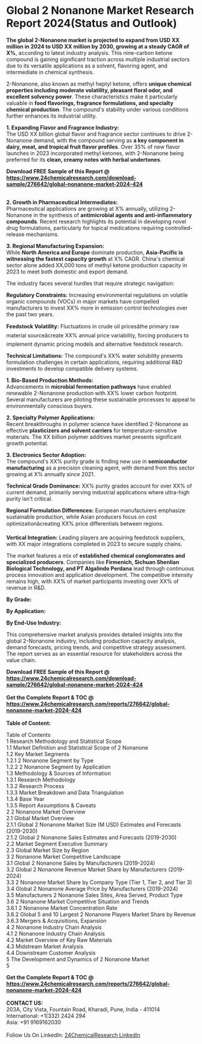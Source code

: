 <h1>Global 2 Nonanone Market Research Report 2024(Status and Outlook)</h1><p><strong>The global 2-Nonanone market is projected to expand from USD XX million in 2024 to USD XX million by 2030, growing at a steady CAGR of X%</strong>, according to latest industry analysis. This nine-carbon ketone compound is gaining significant traction across multiple industrial sectors due to its versatile applications as a solvent, flavoring agent, and intermediate in chemical synthesis.</p><p>2-Nonanone, also known as methyl heptyl ketone, offers <strong>unique chemical properties including moderate volatility, pleasant floral odor, and excellent solvency power</strong>. These characteristics make it particularly valuable in <strong>food flavorings, fragrance formulations, and specialty chemical production</strong>. The compound's stability under various conditions further enhances its industrial utility.</p><p><strong>1. Expanding Flavor and Fragrance Industry:</strong><br>
The USD XX billion global flavor and fragrance sector continues to drive 2-Nonanone demand, with the compound serving as <strong>a key component in dairy, meat, and tropical fruit flavor profiles</strong>. Over 35% of new flavor launches in 2023 incorporated methyl ketones, with 2-Nonanone being preferred for its <strong>clean, creamy notes with herbal undertones</strong>.</p><div><b>Download FREE Sample of this Report @ 
            <a href="https://www.24chemicalresearch.com/download-sample/276642/global-nonanone-market-2024-424">
            https://www.24chemicalresearch.com/download-sample/276642/global-nonanone-market-2024-424</a></b></div><br><p><strong>2. Growth in Pharmaceutical Intermediates:</strong><br>
Pharmaceutical applications are growing at X% annually, utilizing 2-Nonanone in the synthesis of <strong>antimicrobial agents and anti-inflammatory compounds</strong>. Recent research highlights its potential in developing novel drug formulations, particularly for topical medications requiring controlled-release mechanisms.</p><p><strong>3. Regional Manufacturing Expansion:</strong><br>
While <strong>North America and Europe</strong> dominate production, <strong>Asia-Pacific is witnessing the fastest capacity growth</strong> at X% CAGR. China's chemical sector alone added XX,000 tons of methyl ketone production capacity in 2023 to meet both domestic and export demand.</p><p>The industry faces several hurdles that require strategic navigation:</p><p><strong>Regulatory Constraints:</strong> Increasing environmental regulations on volatile organic compounds (VOCs) in major markets have compelled manufacturers to invest XX% more in emission control technologies over the past two years.</p><p><strong>Feedstock Volatility:</strong> Fluctuations in crude oil pricesâthe primary raw material sourceâcreate XX% annual price variability, forcing producers to implement dynamic pricing models and alternative feedstock research.</p><p><strong>Technical Limitations:</strong> The compound's XX% water solubility presents formulation challenges in certain applications, requiring additional R&amp;D investments to develop compatible delivery systems.</p><p><strong>1. Bio-Based Production Methods:</strong><br>
Advancements in <strong>microbial fermentation pathways</strong> have enabled renewable 2-Nonanone production with XX% lower carbon footprint. Several manufacturers are piloting these sustainable processes to appeal to environmentally conscious buyers.</p><p><strong>2. Specialty Polymer Applications:</strong><br>
Recent breakthroughs in polymer science have identified 2-Nonanone as effective <strong>plasticizers and solvent carriers</strong> for temperature-sensitive materials. The XX billion polymer additives market presents significant growth potential.</p><p><strong>3. Electronics Sector Adoption:</strong><br>
The compound's XX% purity grade is finding new use in <strong>semiconductor manufacturing</strong> as a precision cleaning agent, with demand from this sector growing at X% annually since 2021.</p><p><strong>Technical Grade Dominance:</strong> XX% purity grades account for over XX% of current demand, primarily serving industrial applications where ultra-high purity isn't critical.</p><p><strong>Regional Formulation Differences:</strong> European manufacturers emphasize sustainable production, while Asian producers focus on cost optimizationâcreating XX% price differentials between regions.</p><p><strong>Vertical Integration:</strong> Leading players are acquiring feedstock suppliers, with XX major integrations completed in 2023 to secure supply chains.</p><p>The market features a mix of <strong>established chemical conglomerates and specialized producers</strong>. Companies like <strong>Firmenich, Sichuan Shenlian Biological Technology, and PT Algalindo Perdana</strong> lead through continuous process innovation and application development. The competitive intensity remains high, with XX% of market participants investing over XX% of revenue in R&amp;D.</p><p><strong>By Grade:</strong></p><p><strong>By Application:</strong></p><p><strong>By End-Use Industry:</strong></p><p>This comprehensive market analysis provides detailed insights into the global 2-Nonanone industry, including production capacity analysis, demand forecasts, pricing trends, and competitive strategy assessment. The report serves as an essential resource for stakeholders across the value chain.</p><div><b>Download FREE Sample of this Report @ 
            <a href="https://www.24chemicalresearch.com/download-sample/276642/global-nonanone-market-2024-424">
            https://www.24chemicalresearch.com/download-sample/276642/global-nonanone-market-2024-424</a></b></div><br><div><b>Get the Complete Report & TOC @ 
            <a href="https://www.24chemicalresearch.com/reports/276642/global-nonanone-market-2024-424">
            https://www.24chemicalresearch.com/reports/276642/global-nonanone-market-2024-424</a></b></div><br>
            <b>Table of Content:</b><p>Table of Contents<br />
1 Research Methodology and Statistical Scope<br />
1.1 Market Definition and Statistical Scope of 2 Nonanone<br />
1.2 Key Market Segments<br />
1.2.1 2 Nonanone Segment by Type<br />
1.2.2 2 Nonanone Segment by Application<br />
1.3 Methodology & Sources of Information<br />
1.3.1 Research Methodology<br />
1.3.2 Research Process<br />
1.3.3 Market Breakdown and Data Triangulation<br />
1.3.4 Base Year<br />
1.3.5 Report Assumptions & Caveats<br />
2 2 Nonanone Market Overview<br />
2.1 Global Market Overview<br />
2.1.1 Global 2 Nonanone Market Size (M USD) Estimates and Forecasts (2019-2030)<br />
2.1.2 Global 2 Nonanone Sales Estimates and Forecasts (2019-2030)<br />
2.2 Market Segment Executive Summary<br />
2.3 Global Market Size by Region<br />
3 2 Nonanone Market Competitive Landscape<br />
3.1 Global 2 Nonanone Sales by Manufacturers (2019-2024)<br />
3.2 Global 2 Nonanone Revenue Market Share by Manufacturers (2019-2024)<br />
3.3 2 Nonanone Market Share by Company Type (Tier 1, Tier 2, and Tier 3)<br />
3.4 Global 2 Nonanone Average Price by Manufacturers (2019-2024)<br />
3.5 Manufacturers 2 Nonanone Sales Sites, Area Served, Product Type<br />
3.6 2 Nonanone Market Competitive Situation and Trends<br />
3.6.1 2 Nonanone Market Concentration Rate<br />
3.6.2 Global 5 and 10 Largest 2 Nonanone Players Market Share by Revenue<br />
3.6.3 Mergers & Acquisitions, Expansion<br />
4 2 Nonanone Industry Chain Analysis<br />
4.1 2 Nonanone Industry Chain Analysis<br />
4.2 Market Overview of Key Raw Materials<br />
4.3 Midstream Market Analysis<br />
4.4 Downstream Customer Analysis<br />
5 The Development and Dynamics of 2 Nonanone Market <br />
5</p><div><b>Get the Complete Report & TOC @ 
            <a href="https://www.24chemicalresearch.com/reports/276642/global-nonanone-market-2024-424">
            https://www.24chemicalresearch.com/reports/276642/global-nonanone-market-2024-424</a></b></div><br><b>CONTACT US:</b><br>
            203A, City Vista, Fountain Road, Kharadi, Pune, India - 411014<br>
            International: +1(332) 2424 294<br>
            Asia: +91 9169162030 <br><br>
            Follow Us On LinkedIn: <a href="https://www.linkedin.com/company/24chemicalresearch/">24ChemicalResearch LinkedIn</a>